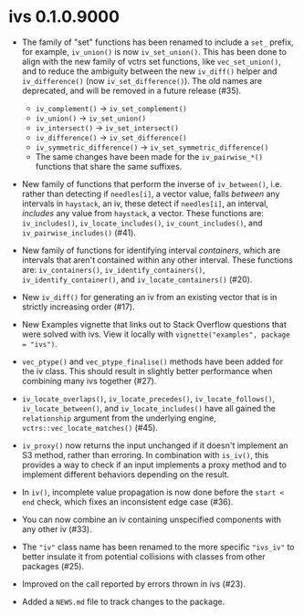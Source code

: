 # ivs 0.1.0.9000

* The family of "set" functions has been renamed to include a `set_` prefix,
  for example, `iv_union()` is now `iv_set_union()`. This has been done to
  align with the new family of vctrs set functions, like `vec_set_union()`, and
  to reduce the ambiguity between the new `iv_diff()` helper and
  `iv_difference()` (now `iv_set_difference()`). The old names are deprecated,
  and will be removed in a future release (#35).
  
  * `iv_complement()` -> `iv_set_complement()`
  * `iv_union()` -> `iv_set_union()`
  * `iv_intersect()` -> `iv_set_intersect()`
  * `iv_difference()` -> `iv_set_difference()`
  * `iv_symmetric_difference()` -> `iv_set_symmetric_difference()`
  * The same changes have been made for the `iv_pairwise_*()` functions that
    share the same suffixes.

* New family of functions that perform the inverse of `iv_between()`, i.e.
  rather than detecting if `needles[i]`, a vector value, falls _between_ any
  intervals in `haystack`, an iv, these detect if `needles[i]`, an interval,
  _includes_ any value from `haystack`, a vector. These functions are:
  `iv_includes()`, `iv_locate_includes()`, `iv_count_includes()`, and
  `iv_pairwise_includes()` (#41).
  
* New family of functions for identifying interval _containers_, which are
  intervals that aren't contained within any other interval. These functions
  are: `iv_containers()`, `iv_identify_containers()`, `iv_identify_container()`,
  and `iv_locate_containers()` (#20).

* New `iv_diff()` for generating an iv from an existing vector that is in
  strictly increasing order (#17).

* New Examples vignette that links out to Stack Overflow questions that were
  solved with ivs. View it locally with `vignette("examples", package = "ivs")`.

* `vec_ptype()` and `vec_ptype_finalise()` methods have been added for the iv
  class. This should result in slightly better performance when combining many
  ivs together (#27).

* `iv_locate_overlaps()`, `iv_locate_precedes()`, `iv_locate_follows()`,
  `iv_locate_between()`, and `iv_locate_includes()` have all gained the
  `relationship` argument from the underlying engine,
  `vctrs::vec_locate_matches()` (#45).

* `iv_proxy()` now returns the input unchanged if it doesn't implement an S3
  method, rather than erroring. In combination with `is_iv()`, this provides a
  way to check if an input implements a proxy method and to implement different
  behaviors depending on the result.

* In `iv()`, incomplete value propagation is now done before the `start < end`
  check, which fixes an inconsistent edge case (#36).

* You can now combine an iv containing unspecified components with any other iv
  (#33).

* The `"iv"` class name has been renamed to the more specific `"ivs_iv"` to
  better insulate it from potential collisions with classes from other packages
  (#25).

* Improved on the call reported by errors thrown in ivs (#23).

* Added a `NEWS.md` file to track changes to the package.
